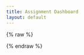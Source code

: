 ```yaml
---
title: Assignment Dashboard
layout: default
---
```


{% raw %}
<script src="https://cdn.jsdelivr.net/npm/vue/dist/vue.js"></script>

<div id="app">
  <template v-if="jwt && user">
    <a href="#" v-on:click="logout">Logout</a>
    <template v-if="githubUser">
    <p>You are logged in as <em>{{user}}</em> and GitHub user <em>{{githubUser}}</em></p>
    <template v-for="(value, assignment) in assignments">
      <h2>{{ value.assignment.title }}</h2>
      <p v-if="value.repo">
      Your repository: <a v-bind:href="value.repo" target="new">{{value.repo}}</a>
      </p>
      <p v-else-if="starting[assignment]">
      <em>Creating repository...</em>
      </p>
      <p v-else>
      To begin working on this assignment, we need to create a repository for you.
      <a href="#" v-on:click="start(assignment)">Click here to start</a>
      </p>
    </template>
    </template>
    <template v-else>
      <p>You must also pair your NetID with a GitHub account by logging in with Github</p>
      <a href="#" v-on:click="pairWithGithub">Login with GitHub</a>
    </template>
  </template>
  <template v-else>
  <p>To access the assignment dashboard, login using your Princeton NetID</p>
  <a href="#" v-on:click="login">Login with NetID</a>
  </template>
</div>
<script>
  let baseUrl = "https://sns29.cs.princeton.edu";
  var app = new Vue({
    el: '#app',
    data: {
      jwt: window.sessionStorage.getItem("snapfaas-jwt"),
      user: null,
      githubUser: null,
      assignments: {},
      starting: {},
    },
    created: function() {
      window.addEventListener("message", (event) => {
          if (event.source === this.casPopup) {
            this.jwt = event.data;
            window.sessionStorage.setItem("snapfaas-jwt", event.data);
          } else if (event.source === this.githubPopup) {
            if (event.data == "jwt_please") {
              event.source.postMessage(this.jwt, baseUrl);
            } else {
                this.githubUser = JSON.parse(event.data);
            }
          }
      }, false);
      this.me(this.jwt);
    },
    methods: {
      start: async function(assignment) {
        this.$set(this.starting, assignment, true);
        let url = new URL(baseUrl);
        url.pathname = "/assignments";
        let data = {
            assignment: assignment,
            users: [this.user],
        };
        let response = await fetch(url, {
          method: 'POST',
          headers: new Headers({
              'Authorization': 'Bearer '+ this.jwt,
              'Content-Type': 'application/json',
          }),
          body: JSON.stringify(data),
        });
        let respData = await response.json();
        this.assignments[assignment].repo = "https://github.com/" + respData.name;
      },
      me: async function(jwt) {
        if (jwt) {
          let response = await fetch(baseUrl + "/me", {
            method: 'GET',
            headers: new Headers({
                'Authorization': 'Bearer ' + this.jwt
            }),
          });
          let me = await response.json();
          this.user = me["login"];
          this.githubUser = me["github"];
        }
      },
      login: function() {
        if (!this.jwt) {
            this.casPopup = window.open(baseUrl + "/login/cas", "Login", "popup");
        }
      },
      pairWithGithub: function() {
        this.githubPopup = window.open(baseUrl + "/login/github", "Login", "popup");
      },
      getAssignments: async function() {
        let response = await fetch(baseUrl + "/get?keys=cos316/assignments", {
          method: 'GET',
          headers: new Headers({
              'Authorization': 'Bearer ' + this.jwt
          }),
        });
        let baseAssignments = Object.fromEntries(Object.entries((await response.json())).map(([k,v]) => [k, JSON.parse(v)]))["cos316/assignments"];
        let keys = Object.keys(baseAssignments);
        keys = keys.map((key) => "cos316/assignments/" + key + "/" + this.user);
        let url = new URL(baseUrl);
        url.pathname = "/get";
        url.searchParams.append("keys", keys);; 
        response = await fetch(url, {
          method: 'GET',
          headers: new Headers({
              'Authorization': 'Bearer ' + this.jwt
          }),
        });
        let result = await response.json();
        result = Object.fromEntries(Object.entries(result).map(([k, v]) => {
            k = k.match(/cos316\/assignments\/([^/]+)\/.*/)[1];
            let val = {
                repo: v ? "https://github.com/" + v : null,
                assignment: baseAssignments[k]
            };
            return [k, val];
        }));
        this.assignments = result;
      },
      logout: async function() {
        window.sessionStorage.removeItem("snapfaas-jwt");
        this.jwt = null;
        this.user = null;
        this.githubUser = null;
      }
    },
    watch: {
      jwt: function(newJwt, oldJwt) {
        this.me(newJwt);
      },
      githubUser: function(newGhUser, oldGhUser) {
        if (newGhUser) {
          this.getAssignments();
        }
      }
    }
  })
</script>

{% endraw %}
